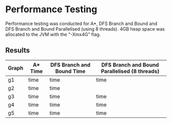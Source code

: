 # Performance Testing

Performance testing was conducted for A*, DFS Branch and Bound and DFS Branch and Bound Parallelised (using 8 threads). 4GB heap space was allocated to the JVM with the "-Xmx4G" flag.

## Results

| Graph                       | A* Time         | DFS Branch and Bound Time       |  DFS Branch and Bound Parallelised (8 threads) 
| ----------------------------|--------------| ---------------------------------------------| ---------------------------------------------|
| g1          | time      | time  | time |
| g2    | time     | time | |
| g3              | time      | time  | time |
| g4               | time      | time  | time |
| g5              | time       | time | time |
